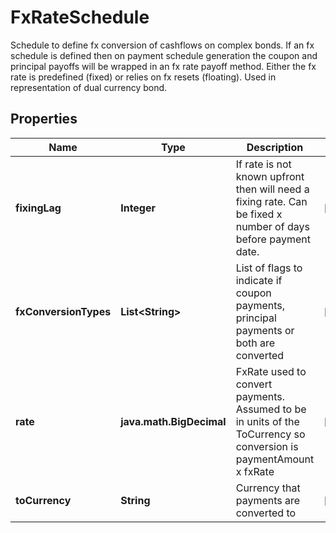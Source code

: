 

# FxRateSchedule

Schedule to define fx conversion of cashflows on complex bonds. If an fx schedule is defined then  on payment schedule generation the coupon and principal payoffs will be wrapped in an fx rate payoff method.  Either the fx rate is predefined (fixed) or relies on fx resets (floating).  Used in representation of dual currency bond.

## Properties

Name | Type | Description | Notes
------------ | ------------- | ------------- | -------------
**fixingLag** | **Integer** | If rate is not known upfront then will need a fixing rate. Can be fixed x number of days before payment date. |  [optional]
**fxConversionTypes** | **List&lt;String&gt;** | List of flags to indicate if coupon payments, principal payments or both are converted |  [optional]
**rate** | **java.math.BigDecimal** | FxRate used to convert payments. Assumed to be in units of the ToCurrency so conversion is paymentAmount x fxRate |  [optional]
**toCurrency** | **String** | Currency that payments are converted to |  [optional]



